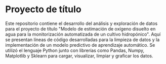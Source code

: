 # Proyecto de título

Este repositorio contiene el desarrollo del análisis y exploración de datos para el proyecto de título "Modelo de estimación de oxígeno disuelto en agua para la monitorización automatizada de un cultivo hidropónico". Aquí se presentan líneas de código desarrolladas para la limpieza de datos y la implementación de un modelo predictivo de aprendizaje automático. Se utilizó el lenguaje Python junto con librerías como Pandas, Numpy, Matplotlib y Sklearn para cargar, visualizar, limpiar y graficar los datos.
